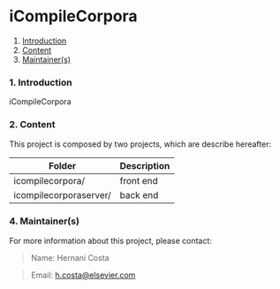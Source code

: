 # iCompileCorpora

1. [Introduction](#introduction)
2. [Content](#content)
4. [Maintainer(s)](#maintainer)


### 1. Introduction <a name="introduction"></a>
iCompileCorpora

### 2. Content <a name="content"></a>
This project is composed by two projects, which are describe hereafter:

| Folder      	     | Description           |  
|-------------	     |--------------------	|
| icompilecorpora/ 	  | front end	      |  
| icompilecorporaserver/    	     | back end    	|


### 4. Maintainer(s)  <a name="maintainer"></a>
For more information about this project, please contact:
> Name: Hernani Costa

> Email: h.costa@elsevier.com
